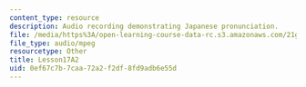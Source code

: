 ```yaml
---
content_type: resource
description: Audio recording demonstrating Japanese pronunciation.
file: /media/https%3A/open-learning-course-data-rc.s3.amazonaws.com/21g-504-japanese-iv-spring-2009/0ef67c7b7caa72a2f2df8fd9adb6e55d_Lesson17A2.mp3
file_type: audio/mpeg
resourcetype: Other
title: Lesson17A2
uid: 0ef67c7b-7caa-72a2-f2df-8fd9adb6e55d
---
```

